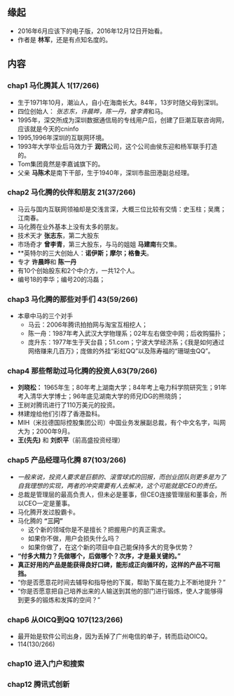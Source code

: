 ##  缘起
+ 2016年6月应该下的电子版，2016年12月12日开始看。
+ 作者是 **林军**，还是有点知名度的。


##  内容
###  chap1 马化腾其人 1(17/266)
+ 生于1971年10月，潮汕人，自小在海南长大。84年，13岁时随父母到深圳。
+ 四位创始人： *张志东，许晨晔，陈一丹，曾李青*和马。
+ 1995年，深交所成为深圳数据通信局的专线用户后，创建了巨潮互联咨询网，应该就是今天的cninfo
+ 1995,1996年深圳的互联网环境。
+ 1993年大学毕业后马效力于 **润讯**公司，这个公司由侯东迎和杨军联手打造的。
+ Tom集团竟然是李嘉诚旗下的。
+ 父亲 **马陈术**是南下干部，生于1940年，深圳市盐田港副总经理。

###  chap2 马化腾的伙伴和朋友 21(37/266)
+ 马云与国内互联网领袖却是交浅言深，大概三位比较有交情：史玉柱；吴鹰；江南春。
+ 马化腾在业外基本上没有太多的朋友。
+ 技术天才 **张志东**，第二大股东
+ 市场奇才 **曾李青**，第三大股东，与马的姐姐 **马建南**有交集。
+ **英特尔的三大创始人：**诺伊斯；摩尔；格鲁夫**。
+ 专才 **许晨晔**和 **陈一丹**
+ 有10个创始股东和2个中介方，一共12个人。
+ 编号18的李华；编号20的冯磊；

###  chap3 马化腾的那些对手们 43(59/266)
+ 本章中马的三个对手
    + 马云：2006年腾讯拍拍网与淘宝互相挖人；
    + 陈一舟：1987年考入武汉大学物理系；02年左右做空中网；后收购猫扑；
    + 庞升东：1977年生于天台县；51.com；宁波大学经济系；《我是如何通过网络赚来几百万》；庞做的外挂“彩虹QQ”以及陈寿福的“珊瑚虫QQ”。 

###  chap4 那些帮助过马化腾的投资人63(79/266)
+ **刘晓松：** 1965年生；80年考上湖南大学；84年考上电力科学院研究生；91年考入清华大学博士；96年底见湖南大学的师兄IDG的熊晓鸽；
+ 王树对腾讯进行了110万美元的投资。
+ 林建煌给他们引荐了香港盈科。
+ MIH（米拉德国际控股集团公司）中国业务发展副总裁，有个中文名字，叫网大为；2000年9月。
+ **王(先先)** 和 **刘炽平**（前高盛投资经理）

###  chap5 产品经理马化腾  87(103/266)
+ *一般来说，投资人要求是巨额的、滚雪球式的回报，而创业团队则更多是为了自我理想的实现，两者的冲突需要有人去解决，这个可能就是CEO的责任。*
+ 总裁是管理层的最高负责人，但未必是董事，但CEO连接管理层和董事会，所以CEO一定是董事。
+ 马化腾开发过股霸卡。
+ 马化腾的 **“三问”**
	+ 这个新的领域你是不是擅长？把握用户的真正需求。
	+ 如果你不做，用户会损失什么吗？
	+ 如果你做了，在这个新的项目中自己能保持多大的竞争优势？
+ **“付多大精力？先做哪个，后做哪个？次序，才是最关键的。”**
+ **真正好用的产品是能获得良好口碑，能形成正向循环的，这样的产品不可阻挡。**
+ “你是否愿意花时间去辅导和指导他的下属，帮助下属在能力上不断地提升？”
+ “你是否愿意把自己培养出来的人输送到其他的部门进行锻炼，使人才能够得到更多的锻炼和发挥的空间？”

###  chap6 从OICQ到QQ 107(123/266)
+ 最开始是软件公司出身，因为丢掉了广州电信的单子，转而启动OICQ。 
+ 114(130/266)

###  chap10 进入门户和搜索

###  chap12 腾讯式创新
